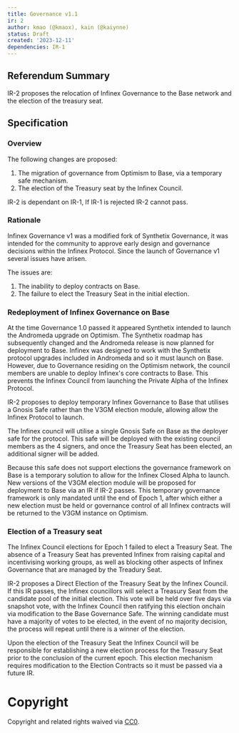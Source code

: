 ```yaml
---
title: Governance v1.1
ir: 2
author: kmao (@kmaox), kain (@kaiynne)
status: Draft
created: '2023-12-11'
dependencies: IR-1
---
```

## Referendum Summary

IR-2 proposes the relocation of Infinex Governance to the Base network and the election of the treasury seat.

## Specification

### Overview

The following changes are proposed:

1. The migration of governance from Optimism to Base, via a temporary safe mechanism.
1. The election of the Treasury seat by the Infinex Council.

IR-2 is dependant on IR-1, If IR-1 is rejected IR-2 cannot pass.

### Rationale

Infinex Governance v1 was a modified fork of Synthetix Governance, it was intended for the community to approve early design and governance decisions within the Infinex Protocol. Since the launch of Governance v1 several issues have arisen.

The issues are:

1. The inability to deploy contracts on Base.
1. The failure to elect the Treasury Seat in the initial election.

### Redeployment of Infinex Governance on Base

At the time Governance 1.0 passed it appeared Synthetix intended to launch the Andromeda upgrade on Optimism. The Synthetix roadmap has subsequently changed and the Andromeda release is now planned for deployment to Base. Infinex was designed to work with the Synthetix protocol upgrades included in Andromeda and so it must launch on Base. However, due to Governance residing on the Optimism network, the council members are unable to deploy Infinex's core contracts to Base. This prevents the Infinex Council from launching the Private Alpha of the Infinex Protocol.

IR-2 proposes to deploy temporary Infinex Governance to Base that utilises a Gnosis Safe rather than the V3GM election module, allowing allow the Infinex Protocol to launch.

The Infinex council will utilise a single Gnosis Safe on Base as the deployer safe for the protocol. This safe will be deployed with the existing council members as the 4 signers, and once the Treasury Seat has been elected, an additional signer will be added.

Because this safe does not support elections the governance framework on Base is a temporary solution to allow for the Infinex Closed Alpha to launch. New versions of the V3GM election module will be proposed for deployment to Base via an IR if IR-2 passes. This temporary governance framework is only mandated until the end of Epoch 1, after which either a new election must be held or governance control of all Infinex contracts will be returned to the V3GM instance on Optimism.

### Election of a Treasury seat

The Infinex Council elections for Epoch 1 failed to elect a Treasury Seat. The absence of a Treasury Seat has prevented Infinex from raising capital and incentivising working groups, as well as blocking other aspects of Infinex Governance that are managed by the Treadury Seat.

IR-2 proposes a Direct Election of the Treasury Seat by the Infinex Council. If this IR passes, the Infinex councillors will select a Treasury Seat from the candidate pool of the initial election. This vote will be held over five days via snapshot vote, with the Infinex Council then ratifying this election onchain via modification to the Base Governance Safe. The winning candidate must have a majority of votes to be elected, in the event of no majority decision, the process will repeat until there is a winner of the election.

Upon the election of the Treasury Seat the Infinex Council will be responsible for establishing a new election process for the Treasury Seat prior to the conclusion of the current epoch. This election mechanism requires modification to the Election Contracts so it must be passed via a future IR.

# Copyright

Copyright and related rights waived via&nbsp;[CC0](https://creativecommons.org/publicdomain/zero/1.0/).
